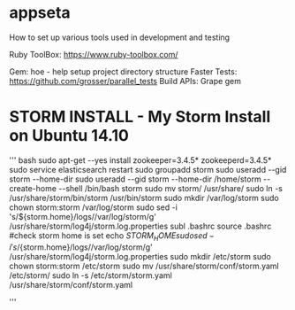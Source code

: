 appseta
=======

How to set up various tools used in development and testing

Ruby ToolBox: https://www.ruby-toolbox.com/

Gem:  hoe - help setup project directory structure
Faster Tests: https://github.com/grosser/parallel_tests
Build APIs: Grape gem


STORM INSTALL - My Storm Install on Ubuntu 14.10
=================
''' bash
sudo apt-get --yes install zookeeper=3.4.5* zookeeperd=3.4.5*
sudo service elasticsearch restart
sudo groupadd storm
sudo useradd --gid storm --home-dir
sudo useradd --gid storm --home-dir /home/storm --create-home --shell /bin/bash storm
sudo mv storm/ /usr/share/
sudo ln -s /usr/share/storm/bin/storm /usr/bin/storm
sudo mkdir /var/log/storm
sudo chown storm:storm /var/log/storm
sudo sed -i 's/${storm.home}\/logs/\/var\/log\/storm/g' /usr/share/storm/log4j/storm.log.properties
subl .bashrc
source .bashrc
#check storm home is set
echo $STORM_HOME
sudo sed -i 's/${storm.home}\/logs/\/var\/log\/storm/g' /usr/share/storm/log4j/storm.log.properties
sudo mkdir /etc/storm
sudo chown storm:storm /etc/storm
sudo mv /usr/share/storm/conf/storm.yaml  /etc/storm/
sudo ln -s /etc/storm/storm.yaml /usr/share/storm/conf/storm.yaml

'''
